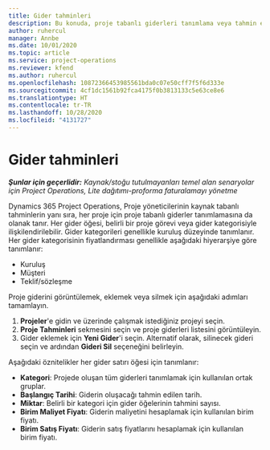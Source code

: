 ```yaml
---
title: Gider tahminleri
description: Bu konuda, proje tabanlı giderleri tanımlama veya tahmin etme hakkında bilgiler sağlanmaktadır.
author: ruhercul
manager: Annbe
ms.date: 10/01/2020
ms.topic: article
ms.service: project-operations
ms.reviewer: kfend
ms.author: ruhercul
ms.openlocfilehash: 10872366453985561bda0c07e50cff7f5f6d333e
ms.sourcegitcommit: 4cf1dc1561b92fca4175f0b3813133c5e63ce8e6
ms.translationtype: HT
ms.contentlocale: tr-TR
ms.lasthandoff: 10/28/2020
ms.locfileid: "4131727"
---
```

# <a name="expense-estimates"></a>Gider tahminleri
_**Şunlar için geçerlidir:** Kaynak/stoğu tutulmayanları temel alan senaryolar için Project Operations, Lite dağıtımı-proforma faturalamayı yönetme_

Dynamics 365 Project Operations, Proje yöneticilerinin kaynak tabanlı tahminlerin yanı sıra, her proje için proje tabanlı giderler tanımlamasına da olanak tanır. Her gider öğesi, belirli bir proje görevi veya gider kategorisiyle ilişkilendirilebilir. Gider kategorileri genellikle kuruluş düzeyinde tanımlanır. Her gider kategorisinin fiyatlandırması genellikle aşağıdaki hiyerarşiye göre tanımlanır:

- Kuruluş
- Müşteri
- Teklif/sözleşme

Proje giderini görüntülemek, eklemek veya silmek için aşağıdaki adımları tamamlayın.

1. **Projeler**'e gidin ve üzerinde çalışmak istediğiniz projeyi seçin.
2. **Proje Tahminleri** sekmesini seçin ve proje giderleri listesini görüntüleyin.
3. Gider eklemek için **Yeni Gider**'i seçin. Alternatif olarak, silinecek gideri seçin ve ardından **Gideri Sil** seçeneğini belirleyin.

Aşağıdaki öznitelikler her gider satırı öğesi için tanımlanır:

- **Kategori**: Projede oluşan tüm giderleri tanımlamak için kullanılan ortak gruplar.
- **Başlangıç Tarihi**: Giderin oluşacağı tahmin edilen tarih.
- **Miktar**: Belirli bir kategori için gider öğelerinin tahmini sayısı.
- **Birim Maliyet Fiyatı**: Giderin maliyetini hesaplamak için kullanılan birim fiyatı.
- **Birim Satış Fiyatı**: Giderin satış fiyatlarını hesaplamak için kullanılan birim fiyatı.

